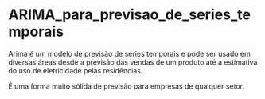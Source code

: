 # ARIMA_para_previsao_de_series_temporais

Arima é um modelo de previsão de series temporais e pode ser usado em diversas áreas desde a previsão das vendas de um produto até a estimativa do uso de eletricidade pelas residências.

É uma forma muito sólida de previsão para empresas de qualquer setor.
